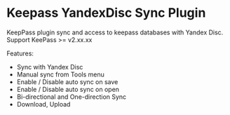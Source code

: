 # Keepass YandexDisc Sync Plugin

KeepPass plugin sync and access to keepass databases with Yandex Disc.
Support KeePass >= v2.xx.xx

Features:
* Sync with Yandex Disc
* Manual sync from Tools menu
* Enable / Disable auto sync on save
* Enable / Disable auto sync on open
* Bi-directional and One-direction Sync
* Download, Upload


